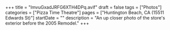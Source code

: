 +++
title = "ImvuGxadJRFG6XTH4DPq.avif"
draft = false
tags = ["Photos"]
categories = ["Pizza Time Theatre"]
pages = ["Huntington Beach, CA (15511 Edwards St)"]
startDate = ""
description = "An up closer photo of the store's exterior before the 2005 Remodel."
+++

